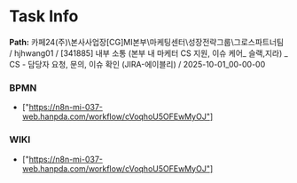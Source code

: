 # Task Info

**Path:** 카페24(주)\본사사업장\[CG]MI본부\마케팅센터\성장전략그룹\그로스파트너팀 / hjhwang01 / [341885] 내부 소통 (본부 내 마케터 CS 지원, 이슈 케어_ 슬랙,지라) _ CS - 담당자 요청, 문의, 이슈 확인 (JIRA-에이블리) / 2025-10-01_00-00-00

### BPMN
- ["https://n8n-mi-037-web.hanpda.com/workflow/cVoqhoU5OFEwMyOJ"]

### WIKI
- ["https://n8n-mi-037-web.hanpda.com/workflow/cVoqhoU5OFEwMyOJ"]

